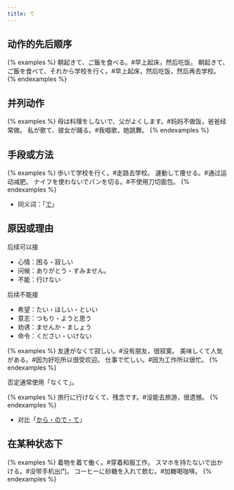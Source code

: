 ```yaml
---
title: て
---
```


## 动作的先后顺序

{% examples %}
朝起きて、ご飯を食べる。#早上起床，然后吃饭。
朝起きて、ご飯を食べて、それから学校を行く。#早上起床，然后吃饭，然后再去学校。
{% endexamples %}

## 并列动作

{% examples %}
母は料理をしないで、父がよくします。#妈妈不做饭，爸爸经常做。
私が歌て、彼女が踊る。#我唱歌，她跳舞。
{% endexamples %}

## 手段或方法

{% examples %}
歩いて学校を行く。#走路去学校。
運動して痩せる。#通过运动减肥。
ナイフを使わないでパンを切る。#不使用刀切面包。
{% endexamples %}

- 同义词：「[で](../de#手段或方法)」

## 原因或理由

后续可以接

- 心情：困る・寂しい
- 问候：ありがとう・すみません。
- 不能：行けない

后续不能接

- 希望：たい・ほしい・といい
- 意志：つもり・ようと思う
- 劝诱：ませんか・ましょう
- 命令：ください・いけない

{% examples %}
友達がなくて寂しい。#没有朋友，很寂寞。
美味しくて人気がある。#因为好吃所以很受欢迎。
仕事で忙しい。#因为工作所以很忙。
{% endexamples %}

否定通常使用「なくて」。

{% examples %}
旅行に行けなくて、残念です。#没能去旅游，很遗憾。
{% endexamples %}

- 对比「[から・ので・て](/grammar-diff/kara-node-te)」

## 在某种状态下

{% examples %}
着物を着て働く。#穿着和服工作。
スマホを持たないで出かける。#没带手机出门。
コーヒーに砂糖を入れて飲む。#加糖喝咖啡。
{% endexamples %}
